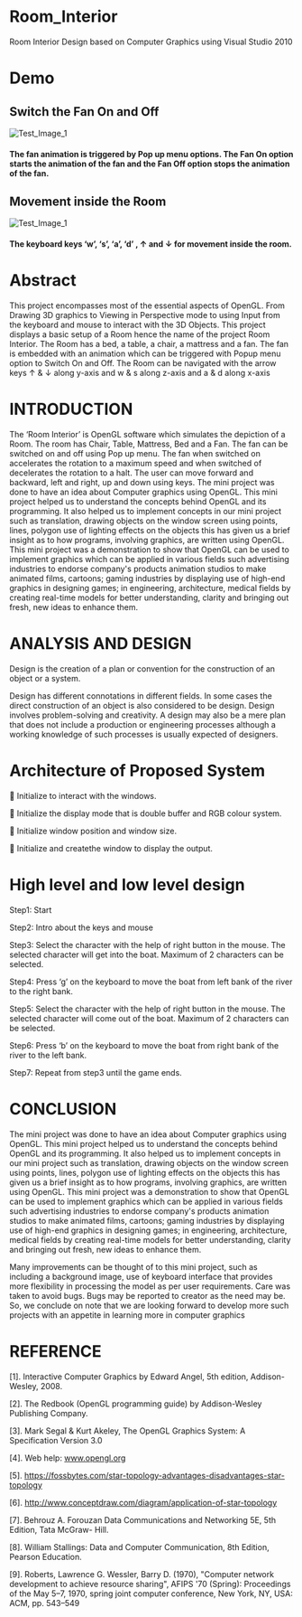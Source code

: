 # Room_Interior
Room Interior Design based on Computer Graphics using Visual Studio 2010

# Demo
## Switch the Fan On and Off

![Test_Image_1](https://i.imgur.com/vItnpr1.png)
#### The fan animation is triggered by Pop up menu options. The Fan On option starts the animation of the fan and the Fan Off option stops the animation of the fan.
## Movement inside the Room

![Test_Image_1](https://i.imgur.com/waWI7bG.png)
#### The keyboard keys ‘w’, ‘s’, ‘a’, ‘d’ , ↑ and ↓ for movement inside the room.

# Abstract
This project encompasses most of the essential aspects of OpenGL. 
From Drawing 3D graphics to Viewing in Perspective mode to using Input from the keyboard and mouse to interact with the 3D Objects. 
This project displays a basic setup of a Room hence the name of the project Room Interior. The Room has a bed, a table, a chair, a mattress and a fan. The fan is embedded with an animation which can be triggered with Popup menu option to Switch On and Off. The Room can be navigated with the arrow keys ↑ & ↓ along y-axis and w & s along z-axis and a & d along x-axis

# INTRODUCTION
The ‘Room Interior’ is OpenGL software which simulates the depiction of a Room. 
The room has Chair, Table, Mattress, Bed and a Fan. The fan can be switched on and off using Pop up menu. The fan when switched on accelerates the rotation to a maximum speed and when switched of decelerates the rotation to a halt. The user can move forward and backward, left and right, up and down using keys.
The mini project was done to have an idea about Computer graphics using OpenGL. This mini project helped us to understand the concepts behind OpenGL and its programming. It also helped us to implement concepts in our mini project such as translation, drawing objects on the window screen using points, lines, polygon use of lighting effects on the objects this has given us a brief insight as to how programs, involving graphics, are written using OpenGL. 
This mini project was a demonstration to show that OpenGL can be used to implement graphics which can be applied in various fields such advertising industries to endorse company's products animation studios to make animated films, cartoons; gaming industries by displaying use of high-end graphics in designing games; in engineering, architecture, medical fields by creating real-time models for better understanding, clarity and bringing out fresh, new ideas to enhance them.

# ANALYSIS AND DESIGN
Design is the creation of a plan or convention for the construction of an object or a system.

Design has different connotations in different fields. In some cases the direct construction of
an object is also considered to be design. Design involves problem-solving and creativity. 
A design may also be a mere plan that does not include a production or engineering processes although a working knowledge of such processes is usually expected of designers.
 # Architecture of Proposed System
 
 Initialize to interact with the windows.

 Initialize the display mode that is double buffer and RGB colour system.

 Initialize window position and window size.

 Initialize and createthe window to display the output.


 # High level and low level design
Step1: Start

Step2: Intro about the keys and mouse

Step3: Select the character with the help of right button in the mouse. The selected character
will get into the boat. Maximum of 2 characters can be selected.

Step4: Press ‘g’ on the keyboard to move the boat from left bank of the river to the right
bank.

Step5: Select the character with the help of right button in the mouse. The selected character
will come out of the boat. Maximum of 2 characters can be selected.

Step6: Press ‘b’ on the keyboard to move the boat from right bank of the river to the left
bank.

Step7: Repeat from step3 until the game ends.


# CONCLUSION
The mini project was done to have an idea about Computer graphics using OpenGL. 
This mini project helped us to understand the concepts behind OpenGL and its programming. 
It also helped us to implement concepts in our mini project such as translation, drawing objects on the window screen using points, lines, polygon use of lighting effects on the objects this has given us a brief insight as to how programs, involving graphics, are written using OpenGL. 
This mini project was a demonstration to show that OpenGL can be used to implement graphics which can be applied in various fields such advertising industries to endorse company's products animation studios to make animated films, cartoons; gaming industries by displaying use of high-end graphics in designing games; in engineering, architecture, medical fields by creating real-time models for better understanding, clarity and bringing out fresh, new ideas to enhance them.

Many improvements can be thought of to this mini project, such as including a background image, use of keyboard interface that provides more flexibility in processing the model as per user requirements. Care was taken to avoid bugs. Bugs may be reported to creator as the need may be. So, we conclude on note that we are looking forward to develop more such projects with an appetite in learning more in computer graphics

# REFERENCE

[1]. Interactive Computer Graphics by Edward Angel, 5th edition, Addison-Wesley, 2008.

[2]. The Redbook (OpenGL programming guide) by Addison-Wesley Publishing Company.

[3]. Mark Segal & Kurt Akeley, The OpenGL Graphics System: A Specification Version 3.0

[4]. Web help: www.opengl.org

[5]. https://fossbytes.com/star-topology-advantages-disadvantages-star-topology

[6]. http://www.conceptdraw.com/diagram/application-of-star-topology

[7]. Behrouz A. Forouzan Data Communications and Networking 5E, 5th Edition, Tata McGraw- Hill.

[8]. William Stallings: Data and Computer Communication, 8th Edition, Pearson Education. 

[9]. Roberts, Lawrence G. Wessler, Barry D. (1970), "Computer network development to achieve resource sharing", AFIPS '70 (Spring): Proceedings of the May 5–7, 1970, spring joint computer conference, New York, NY, USA: ACM, pp. 543–549
